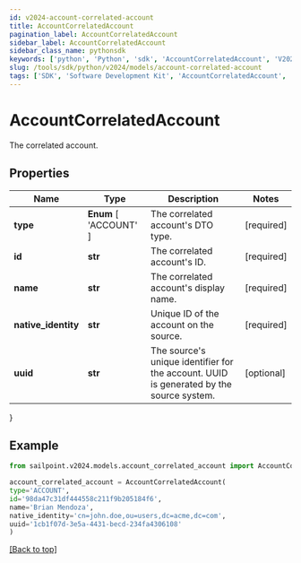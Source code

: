 ```yaml
---
id: v2024-account-correlated-account
title: AccountCorrelatedAccount
pagination_label: AccountCorrelatedAccount
sidebar_label: AccountCorrelatedAccount
sidebar_class_name: pythonsdk
keywords: ['python', 'Python', 'sdk', 'AccountCorrelatedAccount', 'V2024AccountCorrelatedAccount'] 
slug: /tools/sdk/python/v2024/models/account-correlated-account
tags: ['SDK', 'Software Development Kit', 'AccountCorrelatedAccount', 'V2024AccountCorrelatedAccount']
---
```


# AccountCorrelatedAccount

The correlated account.

## Properties

Name | Type | Description | Notes
------------ | ------------- | ------------- | -------------
**type** |  **Enum** [  'ACCOUNT' ] | The correlated account's DTO type. | [required]
**id** | **str** | The correlated account's ID. | [required]
**name** | **str** | The correlated account's display name. | [required]
**native_identity** | **str** | Unique ID of the account on the source. | [required]
**uuid** | **str** | The source's unique identifier for the account. UUID is generated by the source system. | [optional] 
}

## Example

```python
from sailpoint.v2024.models.account_correlated_account import AccountCorrelatedAccount

account_correlated_account = AccountCorrelatedAccount(
type='ACCOUNT',
id='98da47c31df444558c211f9b205184f6',
name='Brian Mendoza',
native_identity='cn=john.doe,ou=users,dc=acme,dc=com',
uuid='1cb1f07d-3e5a-4431-becd-234fa4306108'
)

```
[[Back to top]](#) 

